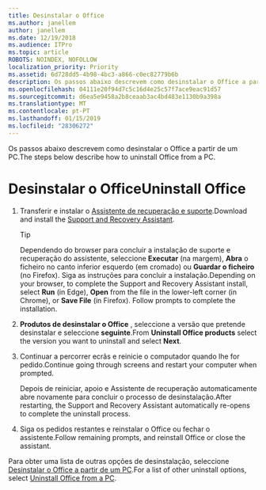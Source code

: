 ```yaml
---
title: Desinstalar o Office
ms.author: janellem
author: janellem
ms.date: 12/19/2018
ms.audience: ITPro
ms.topic: article
ROBOTS: NOINDEX, NOFOLLOW
localization_priority: Priority
ms.assetid: 6d728dd5-4b98-4bc3-a866-c0ec82779b6b
description: Os passos abaixo descrevem como desinstalar o Office a partir de um PC.
ms.openlocfilehash: 04111e20f94d7c5c16d4e25c57f7ace9eac91d57
ms.sourcegitcommit: d6ea5e9458a2b8ceaab3ac4bd483e1130b9a398a
ms.translationtype: MT
ms.contentlocale: pt-PT
ms.lasthandoff: 01/15/2019
ms.locfileid: "28306272"
---
```

<span data-ttu-id="d032f-103">Os passos abaixo descrevem como desinstalar o Office a partir de um PC.</span><span class="sxs-lookup"><span data-stu-id="d032f-103">The steps below describe how to uninstall Office from a PC.</span></span>
  
# <a name="uninstall-office"></a><span data-ttu-id="d032f-104">Desinstalar o Office</span><span class="sxs-lookup"><span data-stu-id="d032f-104">Uninstall Office</span></span>

1. <span data-ttu-id="d032f-105">Transferir e instalar o [Assistente de recuperação e suporte](https://aka.ms/SARA-OfficeUninstall-Alchemy).</span><span class="sxs-lookup"><span data-stu-id="d032f-105">Download and install the [Support and Recovery Assistant](https://aka.ms/SARA-OfficeUninstall-Alchemy).</span></span>
    
    > [!TIP]
    > <span data-ttu-id="d032f-p101">Dependendo do browser para concluir a instalação de suporte e recuperação do assistente, seleccione **Executar** (na margem), **Abra** o ficheiro no canto inferior esquerdo (em cromado) ou **Guardar o ficheiro** (no Firefox). Siga as instruções para concluir a instalação.</span><span class="sxs-lookup"><span data-stu-id="d032f-p101">Depending on your browser, to complete the Support and Recovery Assistant install, select **Run** (in Edge), **Open** from the file in the lower-left corner (in Chrome), or **Save File** (in Firefox). Follow prompts to complete the installation.</span></span> 
  
2. <span data-ttu-id="d032f-108">**Produtos de desinstalar o Office** , seleccione a versão que pretende desinstalar e seleccione **seguinte**.</span><span class="sxs-lookup"><span data-stu-id="d032f-108">From **Uninstall Office products** select the version you want to uninstall and select **Next**.</span></span> 
    
3. <span data-ttu-id="d032f-109">Continuar a percorrer ecrãs e reinicie o computador quando lhe for pedido.</span><span class="sxs-lookup"><span data-stu-id="d032f-109">Continue going through screens and restart your computer when prompted.</span></span>
    
    <span data-ttu-id="d032f-110">Depois de reiniciar, apoio e Assistente de recuperação automaticamente abre novamente para concluir o processo de desinstalação.</span><span class="sxs-lookup"><span data-stu-id="d032f-110">After restarting, the Support and Recovery Assistant automatically re-opens to complete the uninstall process.</span></span>
    
4. <span data-ttu-id="d032f-111">Siga os pedidos restantes e reinstalar o Office ou fechar o assistente.</span><span class="sxs-lookup"><span data-stu-id="d032f-111">Follow remaining prompts, and reinstall Office or close the assistant.</span></span>
    
<span data-ttu-id="d032f-112">Para obter uma lista de outras opções de desinstalação, seleccione [Desinstalar o Office a partir de um PC](https://support.office.com/article/9dd49b83-264a-477a-8fcc-2fdf5dbf61d8?wt.mc_id=Alchemy_ClientDIA.aspx).</span><span class="sxs-lookup"><span data-stu-id="d032f-112">For a list of other uninstall options, select [Uninstall Office from a PC](https://support.office.com/article/9dd49b83-264a-477a-8fcc-2fdf5dbf61d8?wt.mc_id=Alchemy_ClientDIA.aspx).</span></span>
  

